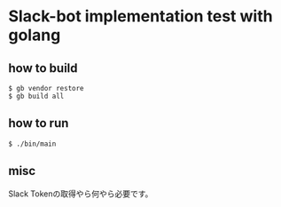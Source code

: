 # Slack-bot implementation test with golang

## how to build

`$ gb vendor restore`  
`$ gb build all`  

## how to run

`$ ./bin/main`  

## misc

Slack Tokenの取得やら何やら必要です。   

